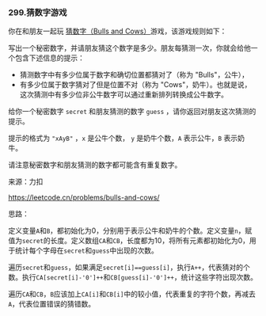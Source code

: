 ### 299.猜数字游戏

你在和朋友一起玩 [猜数字（Bulls and Cows）](https://baike.baidu.com/item/猜数字/83200?fromtitle=Bulls+and+Cows&fromid=12003488&fr=aladdin)游戏，该游戏规则如下：

写出一个秘密数字，并请朋友猜这个数字是多少。朋友每猜测一次，你就会给他一个包含下述信息的提示：

- 猜测数字中有多少位属于数字和确切位置都猜对了（称为 "Bulls"，公牛），
- 有多少位属于数字猜对了但是位置不对（称为 "Cows"，奶牛）。也就是说，这次猜测中有多少位非公牛数字可以通过重新排列转换成公牛数字。

给你一个秘密数字 `secret` 和朋友猜测的数字 `guess` ，请你返回对朋友这次猜测的提示。

提示的格式为 `"xAyB"` ，`x` 是公牛个数， `y` 是奶牛个数，`A` 表示公牛，`B` 表示奶牛。

请注意秘密数字和朋友猜测的数字都可能含有重复数字。

来源：力扣

https://leetcode.cn/problems/bulls-and-cows/



思路：

​		定义变量`A`和`B`，都初始化为0，分别用于表示公牛和奶牛的个数。定义变量`n`，赋值为`secret`的长度。定义数组`CA`和`CB`，长度都为10，将所有元素都初始化为0，用于统计每个字母在`secret`和`guess`中出现的次数。

​		遍历`secret`和`guess`，如果满足`secret[i]==guess[i]`，执行`A++`，代表猜对的个数。执行`CA[secret[i]-'0']++`和`CB[guess[i]-'0']++`，统计这些字符出现次数。

​		遍历`CA`和`CB`，`B`应该加上`CA[i]`和`CB[i]`中的较小值，代表重复的字符个数，再减去`A`，代表位置错误的猜错数。